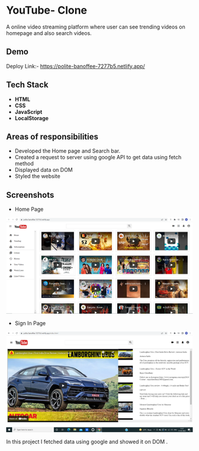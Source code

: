 
# YouTube- Clone

A online video streaming platform where user can see trending videos on homepage and also search videos.


## Demo



Deploy Link:-  https://polite-banoffee-7277b5.netlify.app/


## Tech Stack

 - **HTML**
 - **CSS** 
 - **JavaScript**
 - **LocalStorage**
 



## Areas of responsibilities
- Developed the Home page and Search bar.
- Created a request to server using google API to get data using fetch method
-  Displayed data on DOM
-  Styled the website


## Screenshots

- Home Page


![Homepage](https://github.com/smeetkalamkar/YouTube-Clone/blob/main/images/home.png)

- Sign In Page


![Video](https://github.com/smeetkalamkar/YouTube-Clone/blob/main/images/vide.png)



In this project I fetched data using google  and showed it on DOM .








